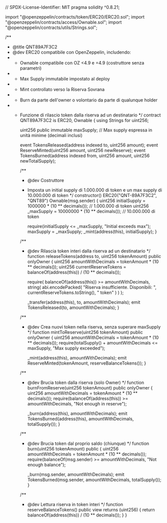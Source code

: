 // SPDX-License-Identifier: MIT
pragma solidity ^0.8.21;

import "@openzeppelin/contracts/token/ERC20/ERC20.sol";
import "@openzeppelin/contracts/access/Ownable.sol";
import "@openzeppelin/contracts/utils/Strings.sol";

/**
* @title QNT89A7F3C2
* @dev ERC20 compatibile con OpenZeppelin, includendo:
* - Ownable compatibile con OZ <4.9 e =4.9 (costruttore senza parametri)
* - Max Supply immutabile impostato al deploy
* - Mint controllato verso la Riserva Sovrana
* - Burn da parte dell'owner o volontario da parte di qualunque holder
* - Funzione di rilascio token dalla riserva ad un destinatario
*/
contract QNT89A7F3C2 is ERC20, Ownable {
    using Strings for uint256;

    uint256 public immutable maxSupply; // Max supply espressa in unità minime (decimali inclusi)

    event TokensReleased(address indexed to, uint256 amount);
    event ReserveMinted(uint256 amount, uint256 newReserve);
    event TokensBurned(address indexed from, uint256 amount, uint256 newTotalSupply);

    /**
    * @dev Costruttore
    * Imposta un initial supply di 1.000.000 di token e un max supply di 10.000.000 di token
    */
    constructor()
    ERC20("QNT-89A7F3C2", "QNT89")
    Ownable(msg.sender)
    {
        uint256 initialSupply = 1000000 * (10 ** decimals()); // 1.000.000 di token
        uint256 _maxSupply = 10000000 * (10 ** decimals()); // 10.000.000 di token

        require(initialSupply <= _maxSupply, "Initial exceeds max");
        maxSupply = _maxSupply;
        _mint(address(this), initialSupply);
    }

    /**
    * @dev Rilascia token interi dalla riserva ad un destinatario
    */
    function releaseTokens(address to, uint256 tokenAmount) public onlyOwner {
        uint256 amountWithDecimals = tokenAmount * (10 ** decimals());
        uint256 currentReserveTokens = balanceOf(address(this)) / (10 ** decimals());

        require(
            balanceOf(address(this)) >= amountWithDecimals,
            string(
                abi.encodePacked(
                    "Riserva insufficiente. Disponibili: ",
                    currentReserveTokens.toString(),
                    " token"
                )
            )
        );

        _transfer(address(this), to, amountWithDecimals);
        emit TokensReleased(to, amountWithDecimals);
    }

    /**
    * @dev Crea nuovi token nella riserva, senza superare maxSupply
    */
    function mintToReserve(uint256 tokenAmount) public onlyOwner {
        uint256 amountWithDecimals = tokenAmount * (10 ** decimals());
        require(totalSupply() + amountWithDecimals <= maxSupply, "Max supply exceeded");

        _mint(address(this), amountWithDecimals);
        emit ReserveMinted(tokenAmount, reserveBalanceTokens());
    }

    /**
    * @dev Brucia token dalla riserva (solo Owner)
    */
    function burnFromReserve(uint256 tokenAmount) public onlyOwner {
        uint256 amountWithDecimals = tokenAmount * (10 ** decimals());
        require(balanceOf(address(this)) >= amountWithDecimals, "Not enough in reserve");

        _burn(address(this), amountWithDecimals);
        emit TokensBurned(address(this), amountWithDecimals, totalSupply());
    }

    /**
    * @dev Brucia token dal proprio saldo (chiunque)
    */
    function burn(uint256 tokenAmount) public {
        uint256 amountWithDecimals = tokenAmount * (10 ** decimals());
        require(balanceOf(msg.sender) >= amountWithDecimals, "Not enough balance");

        _burn(msg.sender, amountWithDecimals);
        emit TokensBurned(msg.sender, amountWithDecimals, totalSupply());
    }

    /**
    * @dev Lettura riserva in token interi
    */
    function reserveBalanceTokens() public view returns (uint256) {
        return balanceOf(address(this)) / (10 ** decimals());
    }
}
